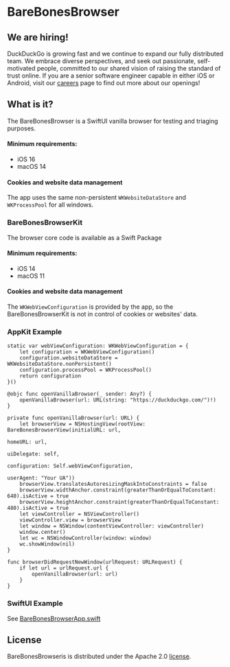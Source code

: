 # BareBonesBrowser

## We are hiring!

DuckDuckGo is growing fast and we continue to expand our fully distributed team. We embrace diverse perspectives, and seek out passionate, self-motivated people, committed to our shared vision of raising the standard of trust online. If you are a senior software engineer capable in either iOS or Android, visit our [careers](https://duckduckgo.com/hiring/#open) page to find out more about our openings!

## What is it?

The BareBonesBrowser is a SwiftUI vanilla browser for testing and triaging purposes.

#### Minimum requirements:
- iOS 16
- macOS 14

#### Cookies and website data management
The app uses the same non-persistent `WKWebsiteDataStore` and `WKProcessPool` for all windows.

### BareBonesBrowserKit
The browser core code is available as a Swift Package

#### Minimum requirements:
- iOS 14
- macOS 11

#### Cookies and website data management
The `WKWebViewConfiguration` is provided by the app, so the BareBonesBrowserKit is not in control of cookies or websites' data.

### AppKit Example
```
static var webViewConfiguration: WKWebViewConfiguration = {
	let configuration = WKWebViewConfiguration()
	configuration.websiteDataStore = WKWebsiteDataStore.nonPersistent()
	configuration.processPool = WKProcessPool()
	return configuration
}()

@objc func openVanillaBrowser(_ sender: Any?) {
	openVanillaBrowser(url: URL(string: "https://duckduckgo.com/")!)
}

private func openVanillaBrowser(url: URL) {
	let browserView = NSHostingView(rootView: BareBonesBrowserView(initialURL: url,
                                                                      homeURL: url,
                                                                   uiDelegate: self,
                                                                configuration: Self.webViewConfiguration,
                                                                    userAgent: "Your UA"))
	browserView.translatesAutoresizingMaskIntoConstraints = false
	browserView.widthAnchor.constraint(greaterThanOrEqualToConstant: 640).isActive = true
	browserView.heightAnchor.constraint(greaterThanOrEqualToConstant: 480).isActive = true
	let viewController = NSViewController()
	viewController.view = browserView
	let window = NSWindow(contentViewController: viewController)
	window.center()
	let wc = NSWindowController(window: window)
	wc.showWindow(nil)
}

func browserDidRequestNewWindow(urlRequest: URLRequest) {
	if let url = urlRequest.url {
		openVanillaBrowser(url: url)
	}
}
```

### SwiftUI Example

See [BareBonesBrowserApp.swift](BareBonesBrowser/BareBonesBrowserApp.swift)

## License

BareBonesBrowseris is distributed under the Apache 2.0 [license](https://github.com/duckduckgo/BrowserServicesKit/blob/main/LICENSE).
